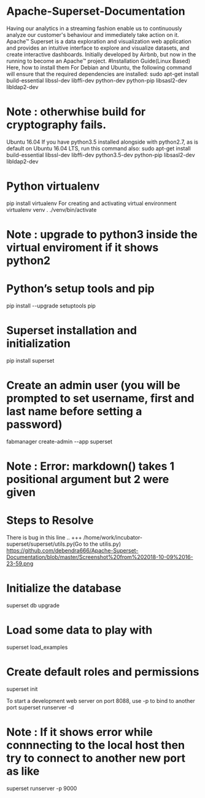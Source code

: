 # Apache-Superset-Documentation
Having our analytics in a streaming fashion enable us to continuously analyze our  customer's behaviour and immediately take action on it.
Apache™ Superset is a data exploration and visualization web application and provides an intuitive interface to explore and visualize datasets, and create interactive dashboards. Initially developed by Airbnb, but now in the running to become an Apache™ project.
#Installation Guide(Linux Based)
Here, how to install them
For Debian and Ubuntu, the following command will ensure that the required dependencies are installed:
sudo apt-get install build-essential libssl-dev libffi-dev python-dev python-pip libsasl2-dev libldap2-dev

# Note : otherwhise build for cryptography fails.

Ubuntu 16.04 If you have python3.5 installed alongside with python2.7, as is default on Ubuntu 16.04 LTS, run this command also:
sudo apt-get install build-essential libssl-dev libffi-dev python3.5-dev python-pip libsasl2-dev libldap2-dev

# Python virtualenv
pip install virtualenv
For creating  and activating virtual environment
virtualenv venv
. ./venv/bin/activate
# Note : upgrade to python3 inside the virtual enviroment if it shows python2

# Python’s setup tools and pip
pip install --upgrade setuptools pip

# Superset installation and initialization
pip install superset

# Create an admin user (you will be prompted to set username, first and last name before setting a password)
fabmanager create-admin --app superset
# Note : Error: markdown() takes 1 positional argument but 2 were given
# Steps to Resolve
There is bug in this line .. +++ /home/work/incubator-superset/superset/utils.py(Go to the utilis.py)
https://github.com/debendra666/Apache-Superset-Documentation/blob/master/Screenshot%20from%202018-10-09%2016-23-59.png

# Initialize the database
superset db upgrade

# Load some data to play with
superset load_examples

# Create default roles and permissions
superset init

To start a development web server on port 8088, use -p to bind to another port
superset runserver -d
# Note : If it shows error while connnecting to the local host then try to connect to another new port as like
superset runserver -p 9000

